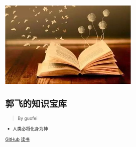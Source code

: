 ![logo](media/pic.jpg)

# 郭飞的知识宝库

> By guofei

* 人类必将化身为神


[GitHub](https://github.com/guofei9987/guofei9987.github.io)
[读书](/homepage)
